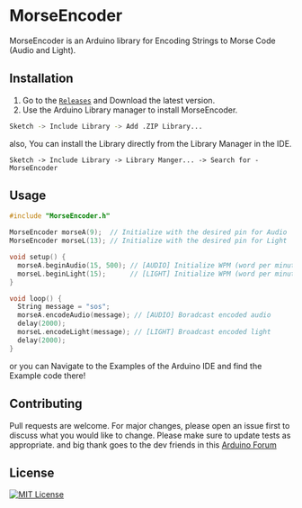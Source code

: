 # MorseEncoder

MorseEncoder is an Arduino library for Encoding Strings to Morse Code (Audio and Light).

## Installation

1. Go to the [```Releases```](https://github.com/ktauchathuranga/MorseEncoder/releases) and Download the latest version. 
2. Use the Arduino Library manager to install MorseEncoder.

```bash
Sketch -> Include Library -> Add .ZIP Library...
```

also, You can install the Library directly from the Library Manager in the IDE.

```
Sketch -> Include Library -> Library Manger... -> Search for - MorseEncoder
```

## Usage

```c++
#include "MorseEncoder.h"

MorseEncoder morseA(9);  // Initialize with the desired pin for Audio
MorseEncoder morseL(13); // Initialize with the desired pin for Light

void setup() {
  morseA.beginAudio(15, 500); // [AUDIO] Initialize WPM (word per minute) rate and frequency
  morseL.beginLight(15);      // [LIGHT] Initialize WPM (word per minute) rate
}

void loop() {
  String message = "sos";
  morseA.encodeAudio(message); // [AUDIO] Boradcast encoded audio
  delay(2000);
  morseL.encodeLight(message); // [LIGHT] Broadcast encoded light
  delay(2000);
}
```
or you can Navigate to the Examples of the Arduino IDE and find the Example code there!

## Contributing

Pull requests are welcome. For major changes, please open an issue first
to discuss what you would like to change.
Please make sure to update tests as appropriate.
and big thank goes to the dev friends in this [Arduino Forum](https://forum.arduino.cc/t/i-need-help-with-my-library/1167276/21)

## License

[![MIT License](https://img.shields.io/badge/License-MIT-green.svg)](https://choosealicense.com/licenses/mit/)


